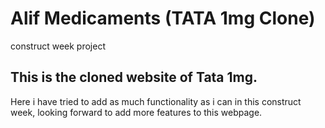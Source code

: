 # Alif Medicaments (TATA 1mg Clone)
construct week project

## This is the cloned website of Tata 1mg.
Here i have tried to add as much functionality as i can in this construct week, looking forward to add more features to this webpage.
